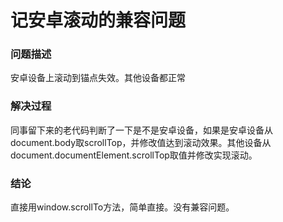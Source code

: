 # 记安卓滚动的兼容问题

### 问题描述

安卓设备上滚动到锚点失效。其他设备都正常
### 解决过程
同事留下来的老代码判断了一下是不是安卓设备，如果是安卓设备从document.body取scrollTop，并修改值达到滚动效果。其他设备从document.documentElement.scrollTop取值并修改实现滚动。  
### 结论
直接用window.scrollTo方法，简单直接。没有兼容问题。